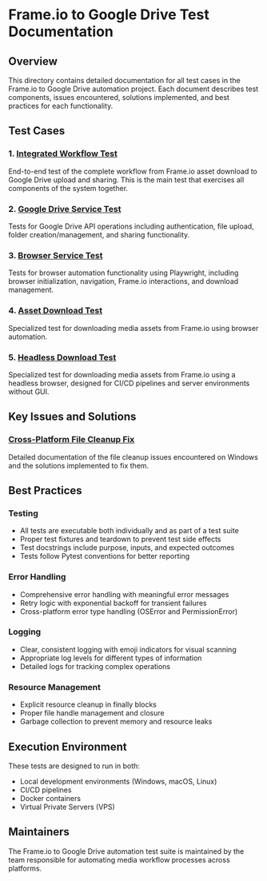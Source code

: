 # Frame.io to Google Drive Test Documentation

## Overview
This directory contains detailed documentation for all test cases in the Frame.io to Google Drive automation project. Each document describes test components, issues encountered, solutions implemented, and best practices for each functionality.

## Test Cases

### 1. [Integrated Workflow Test](./integrated_workflow_test.md)
End-to-end test of the complete workflow from Frame.io asset download to Google Drive upload and sharing. This is the main test that exercises all components of the system together.

### 2. [Google Drive Service Test](./gdrive_service_test.md)
Tests for Google Drive API operations including authentication, file upload, folder creation/management, and sharing functionality.

### 3. [Browser Service Test](./browser_service_test.md) 
Tests for browser automation functionality using Playwright, including browser initialization, navigation, Frame.io interactions, and download management.

### 4. [Asset Download Test](./asset_download_test.md)
Specialized test for downloading media assets from Frame.io using browser automation.

### 5. [Headless Download Test](./headless_download_test.md)
Specialized test for downloading media assets from Frame.io using a headless browser, designed for CI/CD pipelines and server environments without GUI.

## Key Issues and Solutions

### [Cross-Platform File Cleanup Fix](./file_cleanup_fix.md)
Detailed documentation of the file cleanup issues encountered on Windows and the solutions implemented to fix them.

## Best Practices

### Testing
- All tests are executable both individually and as part of a test suite
- Proper test fixtures and teardown to prevent test side effects
- Test docstrings include purpose, inputs, and expected outcomes
- Tests follow Pytest conventions for better reporting

### Error Handling
- Comprehensive error handling with meaningful error messages
- Retry logic with exponential backoff for transient failures
- Cross-platform error type handling (OSError and PermissionError)

### Logging
- Clear, consistent logging with emoji indicators for visual scanning
- Appropriate log levels for different types of information
- Detailed logs for tracking complex operations

### Resource Management
- Explicit resource cleanup in finally blocks
- Proper file handle management and closure
- Garbage collection to prevent memory and resource leaks

## Execution Environment
These tests are designed to run in both:
- Local development environments (Windows, macOS, Linux)
- CI/CD pipelines
- Docker containers 
- Virtual Private Servers (VPS)

## Maintainers
The Frame.io to Google Drive automation test suite is maintained by the team responsible for automating media workflow processes across platforms.
